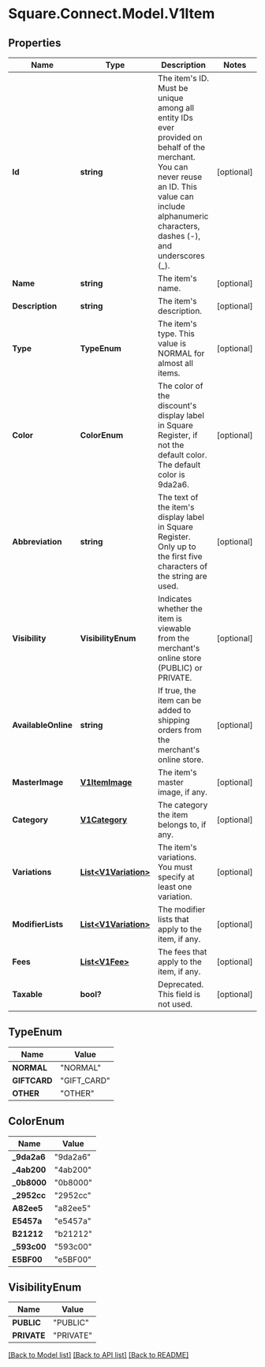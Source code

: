 # Square.Connect.Model.V1Item
## Properties

Name | Type | Description | Notes
------------ | ------------- | ------------- | -------------
**Id** | **string** | The item&#39;s ID. Must be unique among all entity IDs ever provided on behalf of the merchant. You can never reuse an ID. This value can include alphanumeric characters, dashes (-), and underscores (_). | [optional] 
**Name** | **string** | The item&#39;s name. | [optional] 
**Description** | **string** | The item&#39;s description. | [optional] 
**Type** | **TypeEnum** | The item&#39;s type. This value is NORMAL for almost all items. | [optional] 
**Color** | **ColorEnum** | The color of the discount&#39;s display label in Square Register, if not the default color. The default color is 9da2a6. | [optional] 
**Abbreviation** | **string** | The text of the item&#39;s display label in Square Register. Only up to the first five characters of the string are used. | [optional] 
**Visibility** | **VisibilityEnum** | Indicates whether the item is viewable from the merchant&#39;s online store (PUBLIC) or PRIVATE. | [optional] 
**AvailableOnline** | **string** | If true, the item can be added to shipping orders from the merchant&#39;s online store. | [optional] 
**MasterImage** | [**V1ItemImage**](V1ItemImage.md) | The item&#39;s master image, if any. | [optional] 
**Category** | [**V1Category**](V1Category.md) | The category the item belongs to, if any. | [optional] 
**Variations** | [**List&lt;V1Variation&gt;**](V1Variation.md) | The item&#39;s variations. You must specify at least one variation. | [optional] 
**ModifierLists** | [**List&lt;V1Variation&gt;**](V1Variation.md) | The modifier lists that apply to the item, if any. | [optional] 
**Fees** | [**List&lt;V1Fee&gt;**](V1Fee.md) | The fees that apply to the item, if any. | [optional] 
**Taxable** | **bool?** | Deprecated. This field is not used. | [optional] 


## TypeEnum

Name | Value
------------ | -------------
**NORMAL** | "NORMAL"
**GIFTCARD** | "GIFT_CARD"
**OTHER** | "OTHER"


## ColorEnum

Name | Value
------------ | -------------
**_9da2a6** | "9da2a6"
**_4ab200** | "4ab200"
**_0b8000** | "0b8000"
**_2952cc** | "2952cc"
**A82ee5** | "a82ee5"
**E5457a** | "e5457a"
**B21212** | "b21212"
**_593c00** | "593c00"
**E5BF00** | "e5BF00"


## VisibilityEnum

Name | Value
------------ | -------------
**PUBLIC** | "PUBLIC"
**PRIVATE** | "PRIVATE"



[[Back to Model list]](../README.md#documentation-for-models) [[Back to API list]](../README.md#documentation-for-api-endpoints) [[Back to README]](../README.md)

